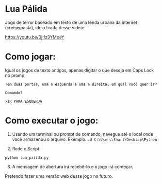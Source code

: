 # Lua Pálida

Jogo de terror baseado em texto de uma lenda urbana da internet (creepypasta), ideia tirada desse vídeo:

https://youtu.be/0jIfz3YMoeY


# Como jogar:

Igual os jogos de texto antigos, apenas digitar o que deseja em Caps Lock no promp


```
Tem duas portas, uma a esquerda e uma a direita, em qual você quer ir?

Comando?

>IR PARA ESQUERDA
```

# Como executar o jogo:

1. Usando um terminal ou prompt de comando, navegue até o local onde você armazenou o arquivo. Exemplo:
``` cd C:\Users\Sharl\Desktop\Python ```

2. Rode o Script
``` 
python lua_palida.py 
```

3. A mensagem de abertura irá recebê-lo e o jogo irá começar.

Pretendo fazer uma versão web desse jogo no futuro.

